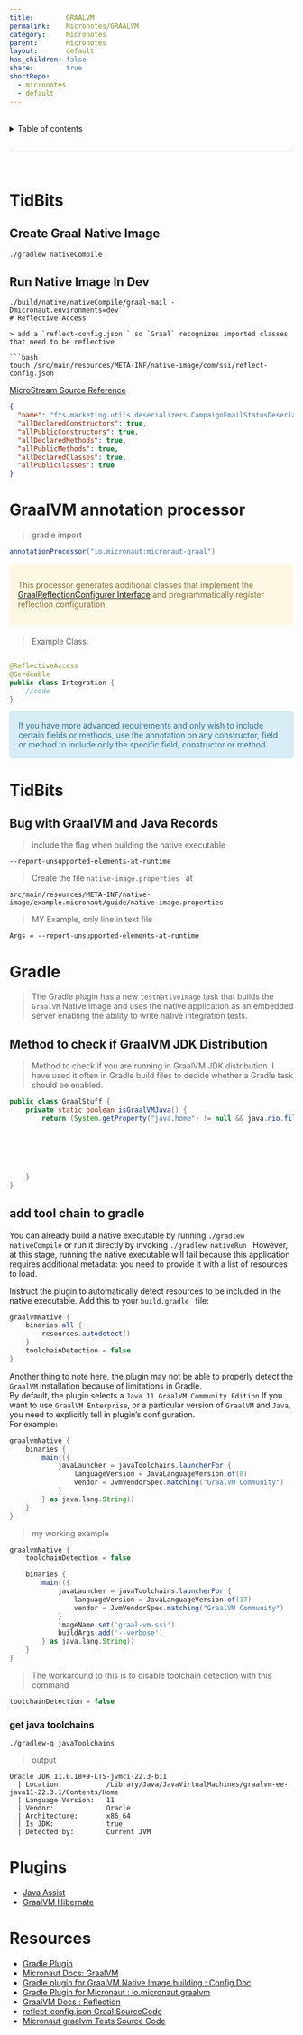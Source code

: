 ```yaml
---
title:        GRAALVM
permalink:    Micronotes/GRAALVM
category:     Micronotes
parent:       Micronotes
layout:       default
has_children: false
share:        true
shortRepo:
  - micronotes
  - default
---
```


<br/>

<details markdown="block">    
<summary>    
Table of contents    
</summary>    
{: .text-delta }    
1. TOC    
{:toc}    
</details>

<br/>

---

<br/>

# TidBits

## Create Graal Native Image

```shell
./gradlew nativeCompile

```

## Run Native Image In Dev

```shell
./build/native/nativeCompile/graal-mail -Dmicronaut.environments=dev```
# Reflective Access

> add a `reflect-config.json ` so `Graal` recognizes imported classes that need to be reflective

```bash
touch /src/main/resources/META-INF/native-image/com/ssi/reflect-config.json
```

[MicroStream Source Reference](https://gist.github.com/14paxton/d51cc2f493b8d8f4271c0cf55f2aefab)

```json
{
  "name": "fts.marketing.utils.deserializers.CampaignEmailStatusDeserializer",
  "allDeclaredConstructors": true,
  "allPublicConstructors": true,
  "allDeclaredMethods": true,
  "allPublicMethods": true,
  "allDeclaredClasses": true,
  "allPublicClasses": true
}
```

# GraalVM annotation processor

> gradle import

```gradle
annotationProcessor("io.micronaut:micronaut-graal")
```

<div style="padding: 15px; margin-bottom: 20px; border-radius: 4px; color: #8a6d3b;; background-color: #fcf8e3; border-color: #faebcc;">            
    <p>This processor generates additional classes
that implement the <a href="https://docs.micronaut.io/latest/api/io/micronaut/core/graal/GraalReflectionConfigurer.html">GraalReflectionConfigurer Interface</a>
and programmatically register reflection configuration. </p>
</div>

> Example Class:

```java

@ReflectiveAccess
@Serdeable
public class Integration {
    //code
}
```

<div style="padding: 15px; border: 1px solid transparent; border-color: transparent; margin-bottom: 20px; border-radius: 4px; color: #31708f; background-color: #d9edf7; border-color: #bce8f1;">            
If you have more advanced requirements and only wish to include certain fields or methods, use the annotation on any constructor,    
field or method to include only the specific field, constructor or method.
</div>

# TidBits

## Bug with GraalVM and Java Records

> include the flag when building the native executable

```
--report-unsupported-elements-at-runtime
```

> Create the file `native-image.properties ` at

```
src/main/resources/META-INF/native-image/example.micronaut/guide/native-image.properties
```

> MY Example, only line in text file

```
Args = --report-unsupported-elements-at-runtime
```

# Gradle

> The Gradle plugin has a new `testNativeImage` task that builds the `GraalVM` Native Image and uses the native application as an embedded
> server enabling the ability to write native integration tests.

## Method to check if GraalVM JDK Distribution

> Method to check if you are running in GraalVM JDK distribution. I have used it often in Gradle build files to decide whether a Gradle task should be
> enabled.

```java
public class GraalStuff {
    private static boolean isGraalVMJava() {
        return (System.getProperty("java.home") != null && java.nio.file.Files.exists(java.nio.file.Paths.get("${System.getProperty("java.home")}/lib/graalvm"))) || Arrays.asList("jvmci.Compiler", "java.vendor.version", "java.vendor")
                                                                                                                                                                           .stream()
                                                                                                                                                                           .anyMatch(propertyName -> {
                                                                                                                                                                               String value = System.getProperty(propertyName);
                                                                                                                                                                               return value != null && value.toLowerCase(Locale.ENGLISH)
                                                                                                                                                                                                            .contains("graal");
                                                                                                                                                                           });
    }
}
```

## add tool chain to gradle

You can already build a native executable by running `./gradlew nativeCompile` or run it directly by invoking `./gradlew nativeRun `
However, at this stage, running the native executable will fail because
this application requires additional metadata: you need to provide it with a list of resources to load.

Instruct the plugin to automatically detect resources to be included in the native executable. Add this to your `build.gradle ` file:

```gradle
graalvmNative {
    binaries.all {
        resources.autodetect()
    }
    toolchainDetection = false
}
```

Another thing to note here, the plugin may not be able to properly detect the `GraalVM` installation because of limitations in Gradle.  
By default, the plugin selects a `Java 11 GraalVM Community Edition`
If you want to use `GraalVM Enterprise`, or a particular version of `GraalVM` and `Java`, you need to explicitly tell in plugin’s configuration.  
For example:

```gradle
graalvmNative {
    binaries {
        main(({
            javaLauncher = javaToolchains.launcherFor {
                languageVersion = JavaLanguageVersion.of(8)
                vendor = JvmVendorSpec.matching("GraalVM Community")
            }
        } as java.lang.String))
    }
}
```

> my working example

```gradle
graalvmNative {
    toolchainDetection = false

    binaries {
        main(({
            javaLauncher = javaToolchains.launcherFor {
                languageVersion = JavaLanguageVersion.of(17)
                vendor = JvmVendorSpec.matching("GraalVM Community")
            }
            imageName.set('graal-vm-ssi')
            buildArgs.add('--verbose')
        } as java.lang.String))
    }
}
```

> The workaround to this is to disable toolchain detection with this command

```gradle
toolchainDetection = false
```

### get java toolchains

```shell
./gradlew-q javaToolchains
```

> output

```shell
Oracle JDK 11.0.18+9-LTS-jvmci-22.3-b11
  | Location:           /Library/Java/JavaVirtualMachines/graalvm-ee-java11-22.3.1/Contents/Home
  | Language Version:   11
  | Vendor:             Oracle
  | Architecture:       x86_64
  | Is JDK:             true
  | Detected by:        Current JVM
```

# Plugins

- [Java Assist](https://mvnrepository.com/artifact/org.javassist/javassist)
- [GraalVM Hibernate](https://mvnrepository.com/artifact/org.hibernate/hibernate-graalvm/6.1.5.Final)

# Resources

- [Gradle Plugin](https://micronaut-projects.github.io/micronaut-gradle-plugin/latest/#_micronaut_graalvm_plugin)
- [Micronaut Docs: GraalVM ](https://docs.micronaut.io/latest/guide/index.html#graal)
- [Gradle plugin for GraalVM Native Image building : Config Doc](https://graalvm.github.io/native-build-tools/0.9.13/gradle-plugin.html#configuration-options)
- [Gradle Plugin for Micronaut : io.micronaut.graalvm](https://plugins.gradle.org/plugin/io.micronaut.graalvm)
- [GraalVM Docs : Reflection](https://www.graalvm.org/22.2/reference-manual/native-image/metadata/)
- [reflect-config.json Graal SourceCode](https://github.com/oracle/graal/blob/master/docs/reference-manual/native-image/Reflection.md)
- [Micronaut graalvm Tests Source Code](https://github.com/micronaut-graal-tests/micronaut-liquibase-graal/tree/2.3.x_h2)